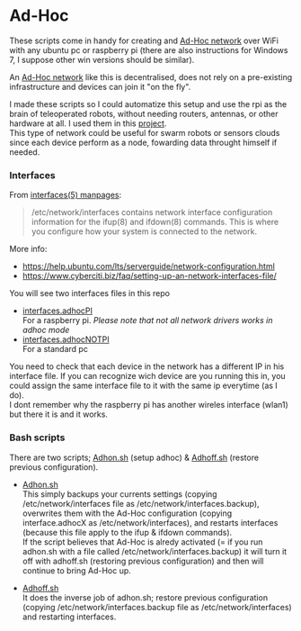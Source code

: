 # Ad-Hoc
These scripts come in handy for creating and [Ad-Hoc network](https://en.wikipedia.org/wiki/Wireless_ad_hoc_network) over WiFi with any ubuntu pc or raspberry pi (there are also instructions for Windows 7, I suppose other win versions should be similar).

An [Ad-Hoc network](https://en.wikipedia.org/wiki/Wireless_ad_hoc_network) like this is decentralised, does not rely on a pre-existing infrastructure and devices can join it "on the fly".

I made these scripts so I could automatize this setup and use the rpi as the brain of teleoperated robots, without needing routers, antennas, or other hardware at all. I used them in this [project](https://github.com/MikeMakes/Phoebe).  
This type of network could be useful for swarm robots or sensors clouds since each device perform as a node, fowarding data throught himself if needed.

### Interfaces
From [interfaces(5) manpages](http://manpages.ubuntu.com/manpages/trusty/man5/interfaces.5.html):  
>/etc/network/interfaces contains network interface configuration information for the ifup(8) and ifdown(8) commands. This is where you configure how your system is connected to the network.

More info:  
* https://help.ubuntu.com/lts/serverguide/network-configuration.html
* https://www.cyberciti.biz/faq/setting-up-an-network-interfaces-file/

You will see two interfaces files in this repo
* [interfaces.adhocPI](interfaces.adhocPI)  
For a raspberry pi. _Please note that not all network drivers works in adhoc mode_
* [interfaces.adhocNOTPI](interfaces.adhocNOTPI)  
For a standard pc

You need to check that each device in the network has a different IP in his interface file. If you can recognize wich device are you running this in, you could assign the same interface file to it with the same ip everytime (as I do).   
I dont remember why the raspberry pi has another wireles interface (wlan1) but there it is and it works.

### Bash scripts
There are two scripts; [Adhon.sh](adhon.sh) (setup adhoc) & [Adhoff.sh](adhoff.sh) (restore previous configuration).

* [Adhon.sh](adhon.sh)  
This simply backups your currents settings (copying /etc/network/interfaces file as /etc/network/interfaces.backup), overwrites them with the Ad-Hoc configuration (copying interface.adhocX as /etc/network/interfaces), and restarts interfaces (because this file apply to the ifup & ifdown commands).   
If the script believes that Ad-Hoc is alredy activated (= if you run adhon.sh with a file called /etc/network/interfaces.backup) it will turn it off with adhoff.sh (restoring previous configuration) and then will continue to bring Ad-Hoc up.

* [Adhoff.sh](adhoff.sh)  
It does the inverse job of adhon.sh; restore previous configuration (copying /etc/network/interfaces.backup file as /etc/network/interfaces) and restarting interfaces.
